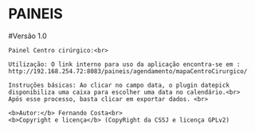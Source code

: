 # PAINEIS




#Versão 1.0<br>

    Painel Centro cirúrgico:<br>
    
    Utilização: O link interno para uso da aplicação encontra-se em : http://192.168.254.72:8083/paineis/agendamento/mapaCentroCirurgico/
    
    Instruções básicas: Ao clicar no campo data, o plugin datepick disponibiliza uma caixa para escolher uma data no calendário.<br>
    Após esse processo, basta clicar em exportar dados. <br>
    
    <b>Autor:</b> Fernando Costa<br>
    <b>Copyright e licença</b> (CopyRight da CSSJ e licença GPLv2)


